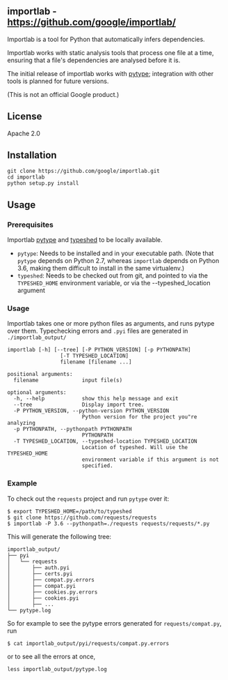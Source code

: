 ## importlab - https://github.com/google/importlab/

Importlab is a tool for Python that automatically infers dependencies.

Importlab works with static analysis tools that process one file at a time,
ensuring that a file's dependencies are analysed before it is.

The initial release of importlab works with
[pytype](https://github.com/google/pytype); integration with other tools is
planned for future versions.

(This is not an official Google product.)

## License
Apache 2.0

## Installation

```
git clone https://github.com/google/importlab.git
cd importlab
python setup.py install
```

## Usage

### Prerequisites
Importlab [pytype](https://github.com/google/pytype) and [typeshed](https://github.com/python/typeshed) to be locally available.

* `pytype`: Needs to be installed and in your executable path. (Note that
  `pytype` depends on Python 2.7, whereas `importlab` depends on Python 3.6,
  making them difficult to install in the same virtualenv.)
* `typeshed`: Needs to be checked out from git, and pointed to via
  the `TYPESHED_HOME` environment variable, or via the --typeshed_location
  argument

### Usage

Importlab takes one or more python files as arguments, and runs pytype over
them. Typechecking errors and `.pyi` files are generated in `./importlab_output/`

```
importlab [-h] [--tree] [-P PYTHON_VERSION] [-p PYTHONPATH]
                 [-T TYPESHED_LOCATION]
                 filename [filename ...]

positional arguments:
  filename              input file(s)

optional arguments:
  -h, --help            show this help message and exit
  --tree                Display import tree.
  -P PYTHON_VERSION, --python-version PYTHON_VERSION
                        Python version for the project you"re analyzing
  -p PYTHONPATH, --pythonpath PYTHONPATH
                        PYTHONPATH
  -T TYPESHED_LOCATION, --typeshed-location TYPESHED_LOCATION
                        Location of typeshed. Will use the TYPESHED_HOME
                        environment variable if this argument is not
                        specified.
```

### Example

To check out the `requests` project and run `pytype` over it:

```
$ export TYPESHED_HOME=/path/to/typeshed
$ git clone https://github.com/requests/requests
$ importlab -P 3.6 --pythonpath=./requests requests/requests/*.py
```

This will generate the following tree:

```
importlab_output/
├── pyi
│   └── requests
│       ├── auth.pyi
│       ├── certs.pyi
│       ├── compat.py.errors
│       ├── compat.pyi
│       ├── cookies.py.errors
│       ├── cookies.pyi
│       ├── ...
└── pytype.log
```

So for example to see the pytype errors generated for `requests/compat.py`, run

```
$ cat importlab_output/pyi/requests/compat.py.errors
```

or to see all the errors at once,

```
less importlab_output/pytype.log
```
